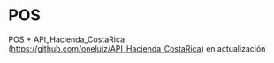 # POS
POS + API_Hacienda_CostaRica (https://github.com/oneluiz/API_Hacienda_CostaRica) en actualización
